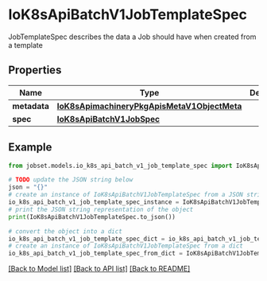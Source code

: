 # IoK8sApiBatchV1JobTemplateSpec

JobTemplateSpec describes the data a Job should have when created from a template

## Properties

Name | Type | Description | Notes
------------ | ------------- | ------------- | -------------
**metadata** | [**IoK8sApimachineryPkgApisMetaV1ObjectMeta**](IoK8sApimachineryPkgApisMetaV1ObjectMeta.md) |  | [optional] 
**spec** | [**IoK8sApiBatchV1JobSpec**](IoK8sApiBatchV1JobSpec.md) |  | [optional] 

## Example

```python
from jobset.models.io_k8s_api_batch_v1_job_template_spec import IoK8sApiBatchV1JobTemplateSpec

# TODO update the JSON string below
json = "{}"
# create an instance of IoK8sApiBatchV1JobTemplateSpec from a JSON string
io_k8s_api_batch_v1_job_template_spec_instance = IoK8sApiBatchV1JobTemplateSpec.from_json(json)
# print the JSON string representation of the object
print(IoK8sApiBatchV1JobTemplateSpec.to_json())

# convert the object into a dict
io_k8s_api_batch_v1_job_template_spec_dict = io_k8s_api_batch_v1_job_template_spec_instance.to_dict()
# create an instance of IoK8sApiBatchV1JobTemplateSpec from a dict
io_k8s_api_batch_v1_job_template_spec_from_dict = IoK8sApiBatchV1JobTemplateSpec.from_dict(io_k8s_api_batch_v1_job_template_spec_dict)
```
[[Back to Model list]](../README.md#documentation-for-models) [[Back to API list]](../README.md#documentation-for-api-endpoints) [[Back to README]](../README.md)



